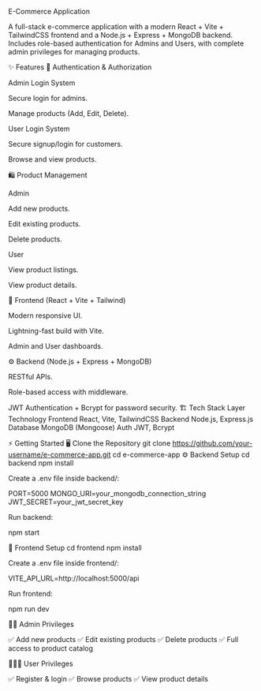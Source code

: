 E-Commerce Application

A full-stack e-commerce application with a modern React + Vite + TailwindCSS frontend and a Node.js + Express + MongoDB backend.
Includes role-based authentication for Admins and Users, with complete admin privileges for managing products.

✨ Features
🔑 Authentication & Authorization

Admin Login System

Secure login for admins.

Manage products (Add, Edit, Delete).

User Login System

Secure signup/login for customers.

Browse and view products.

🛍️ Product Management

Admin

Add new products.

Edit existing products.

Delete products.

User

View product listings.

View product details.

🎨 Frontend (React + Vite + Tailwind)

Modern responsive UI.

Lightning-fast build with Vite.

Admin and User dashboards.

⚙️ Backend (Node.js + Express + MongoDB)

RESTful APIs.

Role-based access with middleware.

JWT Authentication + Bcrypt for password security.
🏗️ Tech Stack
Layer	Technology
Frontend	React, Vite, TailwindCSS
Backend	Node.js, Express.js
Database	MongoDB (Mongoose)
Auth	JWT, Bcrypt

⚡ Getting Started
🖥️ Clone the Repository
git clone https://github.com/your-username/e-commerce-app.git
cd e-commerce-app
⚙️ Backend Setup
cd backend
npm install


Create a .env file inside backend/:

PORT=5000
MONGO_URI=your_mongodb_connection_string
JWT_SECRET=your_jwt_secret_key


Run backend:

npm start

🎨 Frontend Setup
cd frontend
npm install


Create a .env file inside frontend/:

VITE_API_URL=http://localhost:5000/api


Run frontend:

npm run dev

👩‍💻 Admin Privileges

✅ Add new products
✅ Edit existing products
✅ Delete products
✅ Full access to product catalog

🧑‍🤝‍🧑 User Privileges

✅ Register & login
✅ Browse products
✅ View product details
